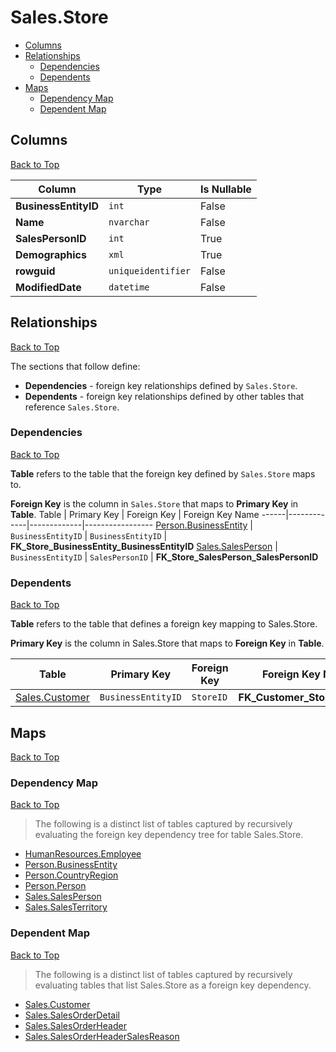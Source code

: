 # Sales.Store

* [Columns](#columns)
* [Relationships](#relationships)
    * [Dependencies](#dependencies)
    * [Dependents](#dependents)
* [Maps](#maps)
    * [Dependency Map](#dependency-map)
    * [Dependent Map](#dependent-map)

## Columns
[Back to Top](#salesstore)

Column | Type | Is Nullable
-------|------|------------
**BusinessEntityID** | `int` | False
**Name** | `nvarchar` | False
**SalesPersonID** | `int` | True
**Demographics** | `xml` | True
**rowguid** | `uniqueidentifier` | False
**ModifiedDate** | `datetime` | False

## Relationships
[Back to Top](#salesstore)


The sections that follow define:
* **Dependencies** - foreign key relationships defined by `Sales.Store`.
* **Dependents** - foreign key relationships defined by other tables that reference `Sales.Store`.

### Dependencies
[Back to Top](#salesstore)


**Table** refers to the table that the foreign key defined by `Sales.Store` maps to.

**Foreign Key** is the column in `Sales.Store` that maps to **Primary Key** in **Table**.
Table | Primary Key | Foreign Key | Foreign Key Name
------|-------------|-------------|-----------------
[Person.BusinessEntity](../Person/BusinessEntity.md) | `BusinessEntityID` | `BusinessEntityID` | **FK_Store_BusinessEntity_BusinessEntityID**
[Sales.SalesPerson](./SalesPerson.md) | `BusinessEntityID` | `SalesPersonID` | **FK_Store_SalesPerson_SalesPersonID**

### Dependents
[Back to Top](#salesstore)

**Table** refers to the table that defines a foreign key mapping to Sales.Store.

**Primary Key** is the column in Sales.Store that maps to **Foreign Key** in **Table**.

Table | Primary Key | Foreign Key | Foreign Key Name
------|-------------|-------------|-----------------
[Sales.Customer](./Customer.md) | `BusinessEntityID` | `StoreID` | **FK_Customer_Store_StoreID**

## Maps
[Back to Top](#salesstore)

### Dependency Map
[Back to Top](#salesstore)

> The following is a distinct list of tables captured by recursively evaluating the foreign key dependency tree for table Sales.Store.

* [HumanResources.Employee](../HumanResources/Employee.md)
* [Person.BusinessEntity](../Person/BusinessEntity.md)
* [Person.CountryRegion](../Person/CountryRegion.md)
* [Person.Person](../Person/Person.md)
* [Sales.SalesPerson](./SalesPerson.md)
* [Sales.SalesTerritory](./SalesTerritory.md)

### Dependent Map
[Back to Top](#salesstore)

> The following is a distinct list of tables captured by recursively evaluating tables that list Sales.Store as a foreign key dependency.

* [Sales.Customer](./Customer.md)
* [Sales.SalesOrderDetail](./SalesOrderDetail.md)
* [Sales.SalesOrderHeader](./SalesOrderHeader.md)
* [Sales.SalesOrderHeaderSalesReason](./SalesOrderHeaderSalesReason.md)

